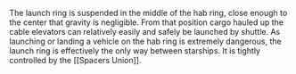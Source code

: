 The launch ring is suspended in the middle of the hab ring, close enough to the center that gravity is negligible. From that position cargo hauled up the cable elevators can relatively easily and safely be launched by shuttle. As launching or landing a vehicle on the hab ring is extremely dangerous, the launch ring is effectively the only way between starships. It is tightly controlled by the [[Spacers Union]].